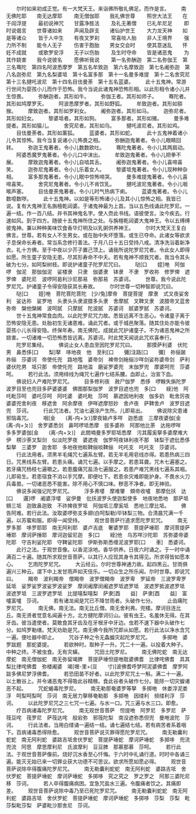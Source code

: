 <!-- { "loadSidebar": true } -->
　　尔时如来初成正觉。有一大梵天王。来诣佛所敬礼佛足。而作是言。
　　南无佛陀耶　　南无达摩耶
　　南无僧伽耶　　我礼佛世尊
　　照世大法王　　在于阎浮提
　　最初说神咒　　甘露净胜法
　　及礼无著僧　　已礼牟尼足
　　即时说偈言　　世尊诸如来
　　声闻及辟支　　诸仙护世王
　　大力龙天神　　如是等诸众
　　皆于人中生　　有夜叉罗刹
　　常喜啖人胎　　非人王境界
　　强力所不制　　能令人无子
　　伤害于胞胎　　男女交会时
　　使其意迷乱　　怀妊不成就
　　或歌罗安浮　　无子以伤胎
　　及生时夺命　　皆是诸恶鬼
　　为其作娆害　　我今说彼名
　　愿佛听我说
　　第一名弥酬迦　第二名弥伽王　第三名骞陀　第四名阿波悉摩罗　第五名牟致迦　第六名摩致迦　第七名阇弥迦　第八名迦弥尼　第九名梨婆坻　第十名富多那　第十一名曼多难提　第十二名舍究尼　第十三名揵吒波尼　第十四名目佉曼荼　第十五名蓝婆。
　　此十五鬼神。常游行世间为婴孩小儿而作于恐怖。我今当说此诸鬼神恐怖形相。以此形相令诸小儿并生惊畏。
　　弥酬迦者。其形如牛。
　　弥伽王者。其形如师子。
　　骞陀者。其形如鸠摩罗天。
　　阿波悉摩罗者。其形如野狐。
　　牟致迦者。其形如猕猴。
　　摩致迦者。其形如罗刹女。
　　阇弥迦者。其形如马。
　　迦弥尼者。其形如妇女。
　　黎婆坻者。其形如狗。
　　富多那者。其形如猪。
　　曼多难提者。其形如猫儿。
　　舍究尼者。其形如乌。
　　揵吒波尼者。其形如鸡。
　　目佉曼荼者。其形如薰狐。
　　蓝婆者。其形如蛇。
　　此十五鬼神着诸小儿令其惊怖。我今当复说诸小儿怖畏之相。
　　弥酬迦鬼著者。令小儿眼睛回转。
　　弥迦王鬼著者。令小儿数数欧吐。
　　骞陀鬼著者。令小儿其两肩动。
　　阿婆悉魔罗鬼著者。令小儿口中沫出。
　　牟致迦鬼著者。令小儿把拳不展。
　　摩致迦鬼著者。令小儿自啮其舌。
　　阇弥迦鬼著者。令小儿喜啼喜笑。
　　迦弥尼鬼著者。令小儿乐着女人。
　　黎婆坻鬼著者。令小儿现种种杂相。
　　富多那鬼著者。令小儿眠中惊怖啼哭。
　　曼多难提鬼著者。令小儿喜啼喜笑。
　　舍究尼鬼著者。令小儿不肯饮乳。
　　揵吒波尼鬼著者。令小儿咽喉声塞。
　　目佉曼荼鬼著者。令小儿时气热病下痢。
　　蓝婆鬼著者。令小儿数噫数哕。
　　此十五鬼神。以如是等形怖诸小儿及其小儿惊怖之相。我皆已说。复有大鬼神王名旃檀乾闼婆。于诸鬼神最为上首。当以五色线诵此陀罗尼。一遍一结。作一百八结。并书其神鬼名字。使人赍此书线。语彼使言。汝今疾去。行速如风。到于四方。随彼十五鬼神所住之处。与旃檀乾闼婆大鬼神王。令以五缚缚彼鬼神。兼以种种美味饮食香华灯明及以乳粥供养神王。
　　尔时大梵天王复白佛言。世尊。若有女人不生男女。或在胎中失坏堕落。或生已夺命。此诸女等欲求子息保命长寿者。常当系念修行善法。于月八日十五日受持八戒。清净洗浴着新净衣。礼十方佛。至于中夜以少芥子置己顶上。诵我所说陀罗尼咒者。令此女人即得如愿。所生童子安隐无患。尽其形寿命不中夭。若有鬼神不顺我咒者。我当令其头破为七分。如阿梨树枝。即说护诸童子陀罗尼咒曰。
　　哒[口　　姪]咃　阿伽啰　伽泥　那伽伽泥　娑楼隶　只隶　伽婆隶　钵隶　不隶　罗收祢　修罗俾　遮罗俾　婆陀尼　波啰阿曷利沙尼那易　弥那易　苏婆诃。
　　世尊。我今说此陀罗尼咒。护诸童子令得安隐获其长寿故。
　　尔时世尊一切种智即说咒曰。
　　哒[口　　姪]咃　菩陀菩陀菩陀　[少/兔]摩帝　菩提菩提　摩隶　式叉夜娑舍利　娑达祢　娑罗地　头隶头头隶波腊多头隶　舍摩腻　叉鞞叉隶　波腊帝叉蓝舍弥帝　槃他槃絺　波呵腻　只摩腻　陀波腻　苏婆诃　腻婆罗腻　苏婆诃。
　　世十五鬼神常食血肉。以此陀罗尼咒力故。悉皆远离不生恶心。令诸童子离于恐怖安隐无患。处胎初生无诸患难。诵此咒者。或于城邑聚落。随其住处亦能令彼婴孩小儿长得安隐。终保年寿。南无佛陀。成就此咒护诸童子。不为诸恶鬼神之所娆害。一切诸难一切恐怖悉皆远离。苏婆诃。时此梵天闻说此咒欢喜奉行。
　　陀罗尼集经。
　　佛说止女人患血至因陀罗尼咒曰。
　　那摸萨利婆　伏陀男　鼻悉侈[口　　梨]拏　哆地夜　他　至利[口　　彌]注路[口　　彌]　祢俪跛祢俪　莎婆诃　帝使仛兜　路地嚂　婆帝剑　裨帝剑絁俪沙咩剑娑祢婆帝剑　萨利婆伏陀男　坻只那　帝使仛兜　路地滥　磨娑罗婆兜　末伽罗兜　摩婆呵兜　莎婆呵。
　　若行此法。须用绯线为绳咒七遍作七结系腰。血即止。治宣下血。
　　佛说妇人产难陀罗尼咒。
　　目多修利夜　赦尸伽罗　悉侈　啰睺失旃陀罗　波罗目至也兜目多萨婆婆婆　佛图那梨伽罗　波罗目遮也兜　多[口　　絰]他　阿吒毗莎呵　婆吒莎呵　阿吒婆　婆吒毗　莎呵　慕遮因地利夜　伽多奶　毗舍厉夜　婆婆兜舍利夜　移遮舍　阿余摩夜　伊咩遮摩怒妙　舍卢夜　萨鞞舍卢　波罗目遮兜　莎诃。
　　行此咒法者。咒油七遍涂产生所。儿即易出。
　　佛说除灾患诸邪恼毒咒。
　　咽[金　　(离-禸+ㄆ)]摩夜输卢多咩　迦悉底　三摩夜婆伽[金　　(离-禸+ㄆ)]　舍罗婆悉剑　鼻呵啰坻悉摩　拔多婆祢　阿那他比荼　达拖啰咩　多多罗婆伽[金　　(离-禸+ㄆ)]　此閦喃曼多罗耶坻悉摩　污其履奚拏多婆摩难大伊　楞沙荼叉梨剑　似淡陀罗夜　婆遮夜　伽罗呵夜钵利夜不那　钵梨于遮仳悉侈梨拏　三婆罗　迦舍耶　多地夜他睒鞞俪啖鞞俪　吒吒支　吒吒支　莎婆诃。
　　行此法用者。须黑羊毛绳咒七遍系左臂。若无羊毛用皂线亦得。若患热病三四日。咒黑线系左臂。若患头痛。诵咒七遍。以手摩之。若患耳聋。咒木七遍塞之。若牙痛咒杨枝七遍嚼之。若患腹痛咒盐汤七遍服之。若患产难咒黑线七遍系其咽。儿即易生。若患宿食不消以手咒摩。即便吐下。若患余灾难即能护身。不畏水火刀兵毒兽。一切诸恶悉不能害。除不用心不慎口味。秽恶不净者。即无神验。
　　佛说多闻强记陀罗尼咒。
　　浮多弗嘙　摩难肇　頞帝收嚧　那摩仳扷　达[口　　邏]啰　阇婆浮嘙　娑伊曼　仳扷波罗头使迦梨使多　地夜地悉地　那萨坻　頞三坻　迦致鼻迦致　不祚捭夜罗坻　阿伽坻三摩奚坻　悉地三摩比坻。
　　佛告阿难。若行此法。汝取婆啰弥支多翅(白呵梨勒)毕钵梨三物。合清晨咒满一千遍。以苏蜜和服。即得一闻受持。
　　观世音菩萨行道求愿陀罗尼咒。
　　南无罗多那　哆罗耶耶　南无阿利耶　婆卢吉底　奢婆罗耶　菩提萨埵耶　摩诃菩提萨埵耶　摩诃萨捶耶　摩诃迦留尼迦　多[口　　絰]他　乌苏咩沙陀耶　苏弥婆帝婆陀耶　守吉利娑陀耶　守鞞娑陀耶　伊斯弥斯悉缠泥波罗耶[口　　車]　悉婆诃。
　　此行之法。于观世音像。以香泥涂地。香华供养。日夜六时诵之。于一时中诵满百二十遍。随其所求观世音菩萨。以其行人应现其身令其得见。所求得皆如愿本心。
　　乞雨陀罗尼咒。
　　大云经云。尔时世尊神通力故。起四黑云。甘雨俱遍兴三种云。谓下中上发甘雨声如天伎乐。一切众生之所乐闻。尔时世尊。即说咒曰。
　　羯帝　波利羯帝　僧羯帝　波罗僧羯帝　波罗卑　罗延帝　三波罗卑罗延坻　娑罗娑罗波娑罗波娑罗　摩闵阇摩闵阇遮罗坻遮罗坻　波遮罗抵波遮罗坻　波遮罗坻　三波罗遮罗坻　比提嘻梨嘻梨　萨隶[酉　　益]　萨隶[酉　　益]　富嚧富嚧　莎诃。
　　若有诸龙闻是咒已不降甘雨者。头破作七分。
　　止齿痛陀罗尼咒。
　　南无佛。南无法。南无比丘僧。南无舍利弗。兜楼。摩诃目连比丘。南无贤者觉意名闻遍十方。北方揵陀摩诃衍山。彼有虫王。名羞休无得。在其牙齿。彼当遣使者。莫敢食其牙齿及在牙根牙中牙边。虫若不速下器中头破作七分。如鸠罗勒缮。梵天劝助是咒。南无佛今我所咒即从如愿。若行此法以净水含咒一遍。便吐器中即止。
　　咒谷子种之令无螽蝗灾起陀罗尼咒。
　　多掷咃　婆罗跋题　那蛇婆提。
　　若欲种时。取种子一升。咒二十一遍。以投着大种子。中种之终。不被虫食。无有灾蟥。
　　咒田土陀罗尼。
　　南无佛陀蛇　南无达摩蛇　南无僧伽蛇　南无弥留竭脾　菩提萨埵怛提咃耽婆佛耆　比律咤佛耆　具其梨比律咤佛耆　弥楼阇婆　竭[喱-里+(豆　　寸)]波佛耆呼梦阿泥婆佛耆　摩罗阿跋多佛尼梦浮佛耆。
　　若恐田苗不好者。以此陀罗尼咒土一斛。满二十一遍。以土散谷上。并令诸恶鬼不得吸此谷精稼。食此谷者头破作七分。能除一切灾蝗诸恶不起。
　　咒蛇蝎毒陀罗尼。
　　南无勒那奄婆罗等拏　多掷咃　休娄浮泥娄浮　呵梨呵梨呵　莎诃　南无居力拏移奄勒那　多掷咃　因缕利　频缕利浮　莎诃。
　　以此陀罗尼咒之三七咒一七遍。与水一口。咒三遍与水三口。即愈。
　　疗百病诸毒陀罗尼咒。
　　南无观世音菩萨　怛提咃　阿罗尼　多罗尼　萨筏豆咤　筏罗尼　萨筏达咤　般宕弥　邪筏陀梨　南没遮弥悉但兜　曼咃波陀　莎诃。
　　行此法者。当用白缕诵一遍结一结。诵七遍结七结。若有病苦者系着咽下。百病诸毒悉得除愈。
　　观世音菩萨说灭罪得愿陀罗尼咒。
　　南无勒囊利蛇蛇　南无阿利蛇　婆路吉坻舍伏罗蛇　菩提萨埵蛇　摩诃萨埵蛇　多掷哆　兜流兜流　阿思　摩思摩利尼　氏波摩利　豆豆脾　那慕那慕　莎呵。
　　若行此法。于观世音菩萨像前。烧好沉水香至心忏悔。于六时中礼诵行道。时时中各诵三遍。能灭无始已来一切罪业获大功德不可思议。欲求所愿如愿必得。
　　观世音菩萨说除卒得腹痛陀罗尼咒。
　　南无勒囊利蛇蛇　南无阿利蛇　婆路吉坻　舍伏罗蛇　菩提萨埵蛇　摩诃萨埵蛇　多掷哆　究之究之　罗之罗之　阿那三婆陀尼移　莎诃。
　　若人卒得腹痛病困。宜急咒盐水三遍。令腹痛者饮之。其痛即差。
　　观世音菩萨说除中毒乃至已死陀罗尼咒。
　　南无勒囊利蛇蛇　南无阿利蛇　婆路吉坻　舍伏罗蛇　菩提萨埵蛇　摩诃萨埵蛇　多掷哆　莎梨　莎梨　毗莎梨毗莎梨　萨婆毗沙那舍尼　莎诃。
